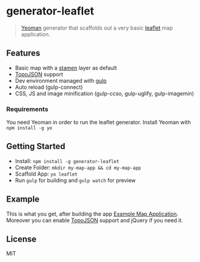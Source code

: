 # generator-leaflet

> [Yeoman](http://yeoman.io) generator that scaffolds out a very basic [leaflet](http://leafletjs.com) map application.

## Features
* Basic map with a [stamen](http://maps.stamen.com) layer as default
* [TopoJSON](https://github.com/mbostock/topojson) support
* Dev environment managed with [gulp](http://gulpjs.com/)
* Auto reload (gulp-connect)
* CSS, JS and image minification (gulp-ccso, gulp-uglify, gulp-imagemin)

### Requirements

You need Yeoman in order to run the leaflet generator.
Install Yeoman with `npm install -g yo`

## Getting Started

- Install: `npm install -g generator-leaflet`
- Create Folder: `mkdir my-map-app && cd my-map-app`
- Scaffold App: `yo leaflet`
- Run `gulp` for building and `gulp watch` for preview

## Example

This is what you get, after building the app [Example Map Application](http://leaf-gen.moritzklack.com/). Moreover you can enable [TopoJSON](https://github.com/mbostock/topojson) support and jQuery if you need it.

## License

MIT

